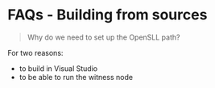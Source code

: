 # FAQs - Building from sources

> Why do we need to set up the OpenSLL path?

For two reasons:
* to build in Visual Studio
* to be able to run the witness node